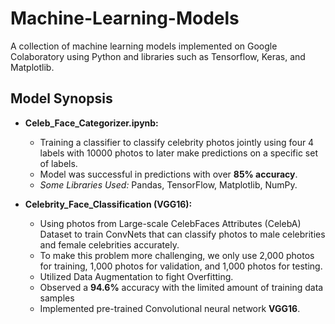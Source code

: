 # Machine-Learning-Models
A collection of machine learning models implemented on Google Colaboratory using Python and libraries such as Tensorflow, Keras, and Matplotlib.

## Model Synopsis

- **Celeb_Face_Categorizer.ipynb:**
  - Training a classifier to classify celebrity photos jointly using four 4 labels with 10000 photos to later make predictions on a specific set of labels.
  - Model was successful in predictions with over **85% accuracy**.
  - *Some Libraries Used:* Pandas, TensorFlow, Matplotlib, NumPy.
  
- **Celebrity_Face_Classification (VGG16):**
  - Using photos from Large-scale CelebFaces Attributes (CelebA) Dataset to train ConvNets that can classify photos to male celebrities and female celebrities accurately.
  - To make this problem more challenging, we only use 2,000 photos for training, 1,000 photos for validation, and 1,000 photos for testing.
  - Utilized Data Augmentation to fight Overfitting.
  - Observed a **94.6%** accuracy with the limited amount of training data samples
  - Implemented pre-trained Convolutional neural network **VGG16**.
  

